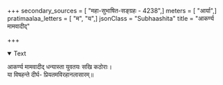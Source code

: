 +++
secondary_sources = [ "महा-सुभाषित-सङ्ग्रहः - 4238",]
meters = [ "आर्या",]
pratimaalaa_letters = [ "म", "य",]
jsonClass = "Subhaashita"
title = "आकर्ण्य मामवादीद्"

+++

<details open><summary>Text</summary>

आकर्ण्य मामवादीद् धन्यास्ता युवतयः सखि कठोराः।  
या विषहन्ते दीर्घ- प्रियतमविरहानलासारम्॥
</details>
